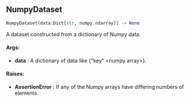 ## NumpyDataset
```python
NumpyDataset(data:Dict[str, numpy.ndarray]) -> None
```
A dataset constructed from a dictionary of Numpy data.


#### Args:

* **data** :  A dictionary of data like {"key" &lt;numpy array&gt;}.

#### Raises:

* **AssertionError** :  If any of the Numpy arrays have differing numbers of elements.